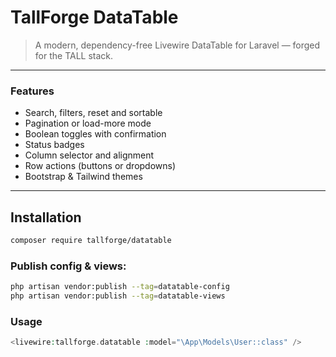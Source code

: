 # TallForge DataTable

> A modern, dependency-free Livewire DataTable for Laravel — forged for the TALL stack.

---

### Features
- Search, filters, reset and sortable
- Pagination or load-more mode
- Boolean toggles with confirmation
- Status badges
- Column selector and alignment
- Row actions (buttons or dropdowns)
- Bootstrap & Tailwind themes

---

## Installation

```bash
composer require tallforge/datatable
```

### Publish config & views:
```bash
php artisan vendor:publish --tag=datatable-config
php artisan vendor:publish --tag=datatable-views
```

### Usage
```php
<livewire:tallforge.datatable :model="\App\Models\User::class" />
```